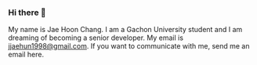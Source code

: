 ### Hi there 👋

My name is Jae Hoon Chang. I am a Gachon University student and I am dreaming of becoming a senior developer.
My email is jjaehun1998@gmail.com. If you want to communicate with me, send me an email here.
<!--
**ContinueUser02/ContinueUser02** is a ✨ _special_ ✨ repository because its `README.md` (this file) appears on your GitHub profile.

Here are some ideas to get you started:

- 🔭 I’m currently working on ...
- 🌱 I’m currently learning ...
- 👯 I’m looking to collaborate on ...
- 🤔 I’m looking for help with ...
- 💬 Ask me about ...
- 📫 How to reach me: ...
- 😄 Pronouns: ...
- ⚡ Fun fact: ...
-->

